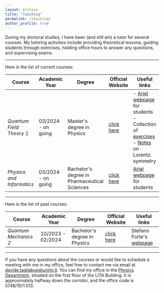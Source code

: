 ```yaml
---
layout: archive
title: "Teaching"
permalink: /teaching/
author_profile: true
---
```




During my doctoral studies, I have been (and still am) a tutor for several courses. My tutoring activities include providing theoretical lessons, guiding students through exercises, holding office hours to answer any questions, and supervising exams.

---

Here is the list of current courses:

| Course | Academic Year | Degree | Official Website | Useful links |
|--------|---------------|--------|------------------|--------------|
| *Quantum Field Theory 1* | 03/2024 - on going | Master's degree in Physics |[click here](https://www.unimi.it/en/education/degree-programme-courses/2024/quantum-field-theory-1) | - [Ariel webpage](https://myariel.unimi.it/course/view.php?id=2597) for students <br> - Collection of [exercises](../files/QFT_exercises.pdf) <br> - [Notes](../files/Notes_Basics_QFT.pdf) on Lorentz symmetry |
| *Physics and Informatics* | 03/2024 - on going | Bachelor's degree in Pharmaceutical Sciences |[click here](https://www.unimi.it/en/education/degree-programme-courses/2024/physics-and-informatics) | [Ariel webpage](https://elearning.unimi.it/authentication/skin/ariel2/login.aspx?url=https%3a%2f%2fnnerif.ariel.ctu.unimi.it%3a443%2fv5%2fhome%2fDefault.aspx&service=https%3a%2f%2fnnerif.ariel.ctu.unimi.it%2fv5&c=true) for students |

---

Here is the list of past courses:

| Course | Academic Year | Degree | Official Website | Useful links |
|--------|---------------|--------|------------------|--------------|
| *Quantum Mechanics 2* | 10/2023 - 02/2024 | Bachelor's degree in Physics |[click here](https://www.unimi.it/en/education/degree-programme-courses/2024/quantum-phisycs-2) | Stefano Forte's [webpage](https://pcforte.mi.infn.it/mq/index.html) |

---

If you have any questions about the courses or would like to schedule a meeting with me in my office, feel free to contact me via email at [davide.tagliabue@unimi.it](mailto:davide.tagliabue@unimi.it). You can find my office in the [Physics Department](https://www.google.com/maps/place/uniMI+·+Dipartimento+di+Fisica/@45.4765077,9.230825,15z/data=!4m6!3m5!1s0x4786c6f44476e85f:0x9118846f43190d5e!8m2!3d45.4765077!4d9.230825!16s%2Fg%2F1hhkczltw?entry=ttu), situated on the first floor of the LITA Building. It is approximately halfway down the corridor, and the office code is 5748/1D/1.013.
